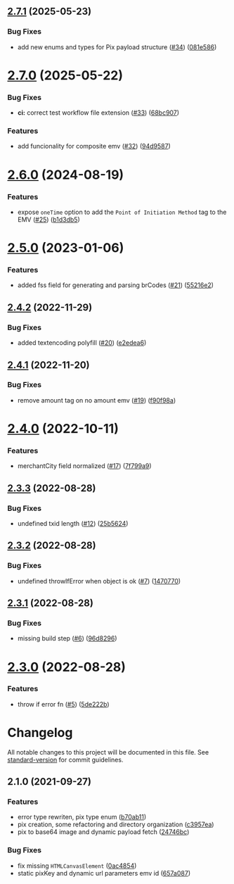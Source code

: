 ## [2.7.1](https://github.com/thalesog/pix-utils/compare/v2.7.0...v2.7.1) (2025-05-23)


### Bug Fixes

* add new enums and types for Pix payload structure ([#34](https://github.com/thalesog/pix-utils/issues/34)) ([081e586](https://github.com/thalesog/pix-utils/commit/081e5867be9ac9e203429eb98919db760a6aeaa8))

# [2.7.0](https://github.com/thalesog/pix-utils/compare/v2.6.0...v2.7.0) (2025-05-22)


### Bug Fixes

* **ci:** correct test workflow file extension ([#33](https://github.com/thalesog/pix-utils/issues/33)) ([68bc907](https://github.com/thalesog/pix-utils/commit/68bc9078b016b06ca4ae463852b8946065029229))


### Features

* add funcionality for composite emv ([#32](https://github.com/thalesog/pix-utils/issues/32)) ([94d9587](https://github.com/thalesog/pix-utils/commit/94d9587019644739776ec880628ebb963caa3580))

# [2.6.0](https://github.com/thalesog/pix-utils/compare/v2.5.0...v2.6.0) (2024-08-19)


### Features

* expose `oneTime` option to add the `Point of Initiation Method` tag to the EMV ([#25](https://github.com/thalesog/pix-utils/issues/25)) ([b1d3db5](https://github.com/thalesog/pix-utils/commit/b1d3db5eebe0bde3d1b6ae802eaf0d548272e64e))

# [2.5.0](https://github.com/thalesog/pix-utils/compare/v2.4.2...v2.5.0) (2023-01-06)


### Features

* added fss field for generating and parsing brCodes ([#21](https://github.com/thalesog/pix-utils/issues/21)) ([55216e2](https://github.com/thalesog/pix-utils/commit/55216e2a6270c2c40e971f88c78496a53fb61baa))

## [2.4.2](https://github.com/thalesog/pix-utils/compare/v2.4.1...v2.4.2) (2022-11-29)


### Bug Fixes

* added textencoding polyfill ([#20](https://github.com/thalesog/pix-utils/issues/20)) ([e2edea6](https://github.com/thalesog/pix-utils/commit/e2edea6f66a9a1749b2d24b2d90de36011481e42))

## [2.4.1](https://github.com/thalesog/pix-utils/compare/v2.4.0...v2.4.1) (2022-11-20)


### Bug Fixes

* remove amount tag on no amount emv ([#19](https://github.com/thalesog/pix-utils/issues/19)) ([f90f98a](https://github.com/thalesog/pix-utils/commit/f90f98a2fe2378995202e7b2d96387dcadb778c2))

# [2.4.0](https://github.com/thalesog/pix-utils/compare/v2.3.3...v2.4.0) (2022-10-11)


### Features

* merchantCity field normalized ([#17](https://github.com/thalesog/pix-utils/issues/17)) ([7f799a9](https://github.com/thalesog/pix-utils/commit/7f799a94f05867fd43d16a07972f75a7c8528644))

## [2.3.3](https://github.com/thalesog/pix-utils/compare/v2.3.2...v2.3.3) (2022-08-28)


### Bug Fixes

* undefined txid length ([#12](https://github.com/thalesog/pix-utils/issues/12)) ([25b5624](https://github.com/thalesog/pix-utils/commit/25b562460e9a89aa0103e07670c2c202d0e8c803))

## [2.3.2](https://github.com/thalesog/pix-utils/compare/v2.3.1...v2.3.2) (2022-08-28)


### Bug Fixes

* undefined throwIfError when object is ok ([#7](https://github.com/thalesog/pix-utils/issues/7)) ([1470770](https://github.com/thalesog/pix-utils/commit/14707708bcf7cb2cdca1e24a2f890c6c1ecb435f))

## [2.3.1](https://github.com/thalesog/pix-utils/compare/v2.3.0...v2.3.1) (2022-08-28)


### Bug Fixes

* missing build step ([#6](https://github.com/thalesog/pix-utils/issues/6)) ([96d8296](https://github.com/thalesog/pix-utils/commit/96d829688167166d1c33060a77b40e2ed0515333))

# [2.3.0](https://github.com/thalesog/pix-utils/compare/v2.2.2...v2.3.0) (2022-08-28)


### Features

* throw if error fn ([#5](https://github.com/thalesog/pix-utils/issues/5)) ([5de222b](https://github.com/thalesog/pix-utils/commit/5de222b84217a1a21a55600957dbae6c2a442ea1))

# Changelog

All notable changes to this project will be documented in this file. See [standard-version](https://github.com/conventional-changelog/standard-version) for commit guidelines.

## 2.1.0 (2021-09-27)


### Features

* error type rewriten, pix type enum ([b70ab11](https://github.com/thalesog/pix-utils/commit/b70ab11cf61201e466e8c436135128932af93f6e))
* pix creation, some refactoring and directory organization ([c3957ea](https://github.com/thalesog/pix-utils/commit/c3957eaf80ce0ae6fdadb64549d50ab28a7c8139))
* pix to base64 image and dynamic payload fetch ([24746bc](https://github.com/thalesog/pix-utils/commit/24746bc152817e10d94cbdbf7c0616d48ab592b0))


### Bug Fixes

* fix missing `HTMLCanvasElement` ([0ac4854](https://github.com/thalesog/pix-utils/commit/0ac4854d5802e693e90610e3e56405037cd8a3ff))
* static pixKey and dynamic url parameters emv id ([657a087](https://github.com/thalesog/pix-utils/commit/657a08798b1aa0cad3a6c96496ece21ef1c654db))
